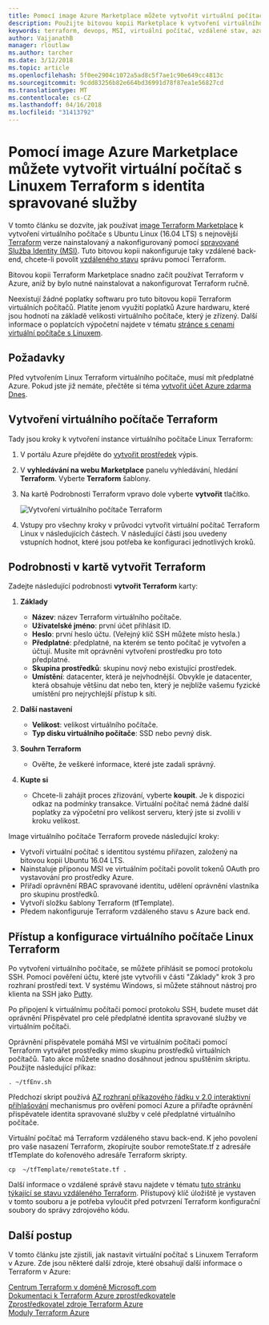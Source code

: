 ```yaml
---
title: Pomocí image Azure Marketplace můžete vytvořit virtuální počítač s Linuxem Terraform s identita spravované služby
description: Použijte bitovou kopii Marketplace k vytvoření virtuálního počítače Terraform Linux s identita spravované služby a vzdálenou správu stavu snadno nasadit prostředky do Azure.
keywords: terraform, devops, MSI, virtuální počítač, vzdálené stav, azure
author: VaijanathB
manager: rloutlaw
ms.author: tarcher
ms.date: 3/12/2018
ms.topic: article
ms.openlocfilehash: 5f0ee2904c1072a5ad8c5f7ae1c90e649cc4813c
ms.sourcegitcommit: 9cdd83256b82e664bd36991d78f87ea1e56827cd
ms.translationtype: MT
ms.contentlocale: cs-CZ
ms.lasthandoff: 04/16/2018
ms.locfileid: "31413792"
---
```

# <a name="use-an-azure-marketplace-image-to-create-a-terraform-linux-virtual-machine-with-managed-service-identity"></a>Pomocí image Azure Marketplace můžete vytvořit virtuální počítač s Linuxem Terraform s identita spravované služby

V tomto článku se dozvíte, jak používat [image Terraform Marketplace](https://azuremarketplace.microsoft.com/marketplace/apps/azure-oss.terraform?tab=Overview) k vytvoření virtuálního počítače s Ubuntu Linux (16.04 LTS) s nejnovější [Terraform](https://www.terraform.io/intro/index.html) verze nainstalovaný a nakonfigurovaný pomocí [spravované Služba Identity (MSI)](https://docs.microsoft.com/azure/active-directory/managed-service-identity/overview). Tuto bitovou kopii nakonfiguruje taky vzdálené back-end, chcete-li povolit [vzdáleného stavu](https://www.terraform.io/docs/state/remote.html) správu pomocí Terraform. 

Bitovou kopii Terraform Marketplace snadno začít používat Terraform v Azure, aniž by bylo nutné nainstalovat a nakonfigurovat Terraform ručně. 

Neexistují žádné poplatky softwaru pro tuto bitovou kopii Terraform virtuálních počítačů. Platíte jenom využití poplatků Azure hardwaru, které jsou hodnotí na základě velikosti virtuálního počítače, který je zřízený. Další informace o poplatcích výpočetní najdete v tématu [stránce s cenami virtuální počítače s Linuxem](https://azure.microsoft.com/pricing/details/virtual-machines/linux/).

## <a name="prerequisites"></a>Požadavky
Před vytvořením Linux Terraform virtuálního počítače, musí mít předplatné Azure. Pokud jste již nemáte, přečtěte si téma [vytvořit účet Azure zdarma Dnes](https://azure.microsoft.com/free/).  

## <a name="create-your-terraform-virtual-machine"></a>Vytvoření virtuálního počítače Terraform 

Tady jsou kroky k vytvoření instance virtuálního počítače Linux Terraform: 

1. V portálu Azure přejděte do [vytvořit prostředek](https://ms.portal.azure.com/#create/hub) výpis.

2. V **vyhledávání na webu Marketplace** panelu vyhledávání, hledání **Terraform**. Vyberte **Terraform** šablony. 

3. Na kartě Podrobnosti Terraform vpravo dole vyberte **vytvořit** tlačítko.

    ![Vytvoření virtuálního počítače Terraform](media\terraformmsi.png)

4. Vstupy pro všechny kroky v průvodci vytvořit virtuální počítač Terraform Linux v následujících částech. V následující části jsou uvedeny vstupních hodnot, které jsou potřeba ke konfiguraci jednotlivých kroků.

## <a name="details-on-the-create-terraform-tab"></a>Podrobnosti v kartě vytvořit Terraform

Zadejte následující podrobnosti **vytvořit Terraform** karty:

1. **Základy**
    
   * **Název**: název Terraform virtuálního počítače.
   * **Uživatelské jméno**: první účet přihlásit ID.
   * **Heslo**: první heslo účtu. (Veřejný klíč SSH můžete místo hesla.)
   * **Předplatné**: předplatné, na kterém se tento počítač je vytvořen a účtují. Musíte mít oprávnění vytvoření prostředku pro toto předplatné.
   * **Skupina prostředků**: skupinu nový nebo existující prostředek.
   * **Umístění**: datacenter, která je nejvhodnější. Obvykle je datacenter, která obsahuje většinu dat nebo ten, který je nejblíže vašemu fyzické umístění pro nejrychlejší přístup k síti.

2. **Další nastavení**

   * **Velikost**: velikost virtuálního počítače. 
   * **Typ disku virtuálního počítače**: SSD nebo pevný disk.

3. **Souhrn Terraform**

   * Ověřte, že veškeré informace, které jste zadali správný. 

4. **Kupte si**

   * Chcete-li zahájit proces zřizování, vyberte **koupit**. Je k dispozici odkaz na podmínky transakce. Virtuální počítač nemá žádné další poplatky za výpočetní pro velikost serveru, který jste si zvolili v kroku velikost.

Image virtuálního počítače Terraform provede následující kroky:

* Vytvoří virtuální počítač s identitou systému přiřazen, založený na bitovou kopii Ubuntu 16.04 LTS.
* Nainstaluje příponou MSI ve virtuálním počítači povolit tokenů OAuth pro vystavování pro prostředky Azure.
* Přiřadí oprávnění RBAC spravované identitu, udělení oprávnění vlastníka pro skupinu prostředků.
* Vytvoří složku šablony Terraform (tfTemplate).
* Předem nakonfiguruje Terraform vzdáleného stavu s Azure back end.

## <a name="access-and-configure-a-linux-terraform-virtual-machine"></a>Přístup a konfigurace virtuálního počítače Linux Terraform

Po vytvoření virtuálního počítače, se můžete přihlásit se pomocí protokolu SSH. Pomocí pověření účtu, které jste vytvořili v části "Základy" krok 3 pro rozhraní prostředí text. V systému Windows, si můžete stáhnout nástroj pro klienta na SSH jako [Putty](http://www.putty.org/).

Po připojení k virtuálnímu počítači pomocí protokolu SSH, budete muset dát oprávnění Přispěvatel pro celé předplatné identita spravované služby ve virtuálním počítači. 

Oprávnění přispěvatele pomáhá MSI ve virtuálním počítači pomocí Terraform vytvářet prostředky mimo skupinu prostředků virtuálních počítačů. Tato akce můžete snadno dosáhnout jednou spuštěním skriptu. Použijte následující příkaz:

`. ~/tfEnv.sh`

Předchozí skript používá [AZ rozhraní příkazového řádku v 2.0 interaktivní přihlašování](https://docs.microsoft.com/cli/azure/authenticate-azure-cli?view=azure-cli-latest#interactive-log-in) mechanismus pro ověření pomocí Azure a přiřaďte oprávnění přispěvatele identita spravované služby v celé předplatné virtuálního počítače. 

 Virtuální počítač má Terraform vzdáleného stavu back-end. K jeho povolení pro vaše nasazení Terraform, zkopírujte soubor remoteState.tf z adresáře tfTemplate do kořenového adresáře Terraform skripty.  

 `cp  ~/tfTemplate/remoteState.tf .`

 Další informace o vzdálené správě stavu najdete v tématu [tuto stránku týkající se stavu vzdáleného Terraform](https://www.terraform.io/docs/state/remote.html). Přístupový klíč úložiště je vystaven v tomto souboru a je potřeba vyloučit před potvrzení Terraform konfigurační soubory do správy zdrojového kódu.

## <a name="next-steps"></a>Další postup
V tomto článku jste zjistili, jak nastavit virtuální počítač s Linuxem Terraform v Azure. Zde jsou některé další zdroje, které obsahují další informace o Terraform v Azure: 

 [Centrum Terraform v doméně Microsoft.com](https://docs.microsoft.com/azure/terraform/)  
 [Dokumentaci k Terraform Azure zprostředkovatele](http://aka.ms/terraform)  
 [Zprostředkovatel zdroje Terraform Azure](http://aka.ms/tfgit)  
 [Moduly Terraform Azure](http://aka.ms/tfmodules)
 

















